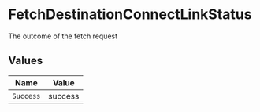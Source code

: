 # FetchDestinationConnectLinkStatus

The outcome of the fetch request


## Values

| Name      | Value     |
| --------- | --------- |
| `Success` | success   |